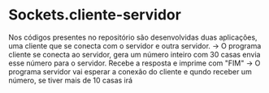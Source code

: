 # Sockets.cliente-servidor

Nos códigos presentes no repositório são desenvolvidas duas aplicações, uma cliente que se conecta com o servidor e outra servidor. 
-> O programa cliente se conecta ao servidor, gera um número inteiro com 30 casas envia esse número para o servidor. Recebe a resposta e imprime com "FIM"
-> O programa servidor vai esperar a conexão do cliente e qundo receber um número, se tiver mais de 10 casas irá 

